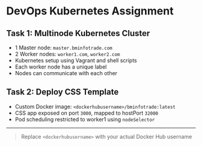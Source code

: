 # DevOps Kubernetes Assignment

## Task 1: Multinode Kubernetes Cluster

- 1 Master node: `master.bminfotrade.com`
- 2 Worker nodes: `worker1.com`, `worker2.com`
- Kubernetes setup using Vagrant and shell scripts
- Each worker node has a unique label
- Nodes can communicate with each other

## Task 2: Deploy CSS Template

- Custom Docker image: `<dockerhubusername>/bminfotrade:latest`
- CSS app exposed on port `3000`, mapped to hostPort `32000`
- Pod scheduling restricted to worker1 using `nodeSelector`

---

> Replace `<dockerhubusername>` with your actual Docker Hub username
